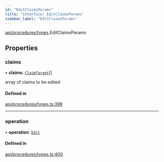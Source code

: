 ```yaml
---
id: "EditClaimsParams"
title: "Interface: EditClaimsParams"
sidebar_label: "EditClaimsParams"
---
```


[api/procedures/types](../../../../../modules/API/Procedures/Types/Types.md).EditClaimsParams

## Properties

### claims

• **claims**: [`ClaimTarget`](../../../../Types/ClaimTarget/ClaimTarget.md)[]

array of claims to be edited

#### Defined in

[api/procedures/types.ts:399](https://github.com/PolymeshAssociation/polymesh-sdk/blob/d4e2c127f/src/api/procedures/types.ts#L399)

___

### operation

• **operation**: [`Edit`](../../../../../enums/API/Procedures/Types/ClaimOperation/ClaimOperation.md#edit)

#### Defined in

[api/procedures/types.ts:400](https://github.com/PolymeshAssociation/polymesh-sdk/blob/d4e2c127f/src/api/procedures/types.ts#L400)
